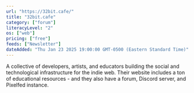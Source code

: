 ```yaml
---
url: "https://32bit.cafe/"
title: "32bit.cafe"
category: ["forum"]
literacyLevel: "2"
os: ["web"]
pricing: ["free"]
feeds: ["Newsletter"]
dateAdded: "Thu Jan 23 2025 19:00:00 GMT-0500 (Eastern Standard Time)"
---
```


A collective of developers, artists, and educators building the social and technological infrastructure for the indie web. Their website includes a ton of educational resources - and they also have a forum, Discord server, and Pixelfed instance.